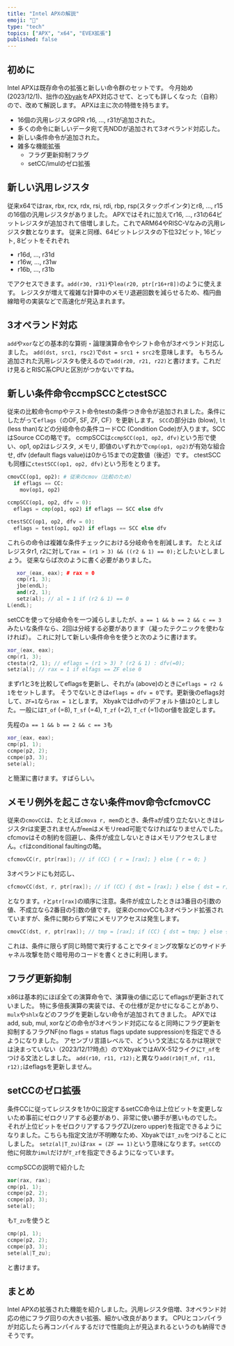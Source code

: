 ```yaml
---
title: "Intel APXの解説"
emoji: "📖"
type: "tech"
topics: ["APX", "x64", "EVEX拡張"]
published: false
---
```

## 初めに
Intel APXは既存命令の拡張と新しい命令群のセットです。
今月始め(2023/12/1)、拙作の[Xbyak](https://github.com/herumi/xbyak)をAPX対応させて、とっても詳しくなった（自称）ので、改めて解説します。
APXは主に次の特徴を持ちます。
- 16個の汎用レジスタGPR r16, ..., r31が追加された。
- 多くの命令に新しいデータ宛て先NDDが追加されて3オペランド対応した。
- 新しい条件命令が追加された。
- 雑多な機能拡張
  - フラグ更新抑制フラグ
  - setCC/imulのゼロ拡張

## 新しい汎用レジスタ
従来x64ではrax, rbx, rcx, rdx, rsi, rdi, rbp, rsp(スタックポインタ)とr8, ..., r15の16個の汎用レジスタがありました。
APXではそれに加えてr16, ..., r31の64ビットレジスタが追加されて倍増しました。これでARM64やRISC-Vなみの汎用レジスタ数となります。
従来と同様、64ビットレジスタの下位32ビット, 16ビット, 8ビットをそれぞれ

- r16d, ..., r31d
- r16w, ..., r31w
- r16b, ..., r31b

でアクセスできます。`add(r30, r31)`や`lea(r20, ptr[r16+r8])`のように使えます。
レジスタが増えて複雑な計算中のメモリ退避回数を減らせるため、楕円曲線暗号の実装などで高速化が見込まれます。

## 3オペランド対応
`add`や`xor`などの基本的な算術・論理演算命令やシフト命令が3オペランド対応しました。
`add(dst, src1, rsc2)`で`dst = src1 + src2`を意味します。
もちろん追加された汎用レジスタも使えるので`add(r20, r21, r22)`と書けます。これだけ見るとRISC系CPUと区別がつかないですね。

## 新しい条件命令ccmpSCCとctestSCC
従来の比較命令cmpやテスト命令testの条件つき命令が追加されました。条件にしたがって`eflags`（のOF, SF, ZF, CF）を更新します。
`SCC`の部分は`b` (blow), `lt` (less than)などの分岐命令の条件コードCC (Condition Code)が入ります。SCCはSource CCの略です。
ccmpSCCは`ccmpSCC(op1, op2, dfv)`という形で使い、op1, op2はレジスタ, メモリ, 即値のいずれかで`cmp(op1, op2)`が有効な組合せ, dfv (default flags value)は0から15までの定数値（後述）です。
ctestSCCも同様に`ctestSCC(op1, op2, dfv)`という形をとります。

```python
cmovCC(op1, op2): # 従来のcmov（比較のため）
  if eflags == CC:
    mov(op1, op2)
```

```python
ccmpSCC(op1, op2, dfv = 0):
  eflags = cmp(op1, op2) if eflags == SCC else dfv
```

```python
ctestSCC(op1, op2, dfv = 0):
  eflags = test(op1, op2) if eflags == SCC else dfv
```

これらの命令は複雑な条件チェックにおける分岐命令を削減します。
たとえばレジスタr1, r2に対して`rax = (r1 > 3) && ((r2 & 1) == 0);`としたいとしましょう。
従来ならば次のように書く必要がありました。

```cpp
   xor_(eax, eax); # rax = 0
   cmp(r1, 3);
   jbe(endL);
   and(r2, 1);
   setz(al); // al = 1 if (r2 & 1) == 0
L(endL);
```

setCCを使って分岐命令を一つ減らしましたが、`a == 1 && b == 2 && c == 3`みたいな条件なら、2回は分岐する必要があります（凝ったテクニックを使わなければ）。
これに対して新しい条件命令を使うと次のように書けます。

```cpp
xor_(eax, eax);
cmp(r1, 3);
ctesta(r2, 1); // eflags = (r1 > 3) ? (r2 & 1) : dfv(=0);
setz(al); // rax = 1 if elfags == ZF else 0
```

まずr1と3を比較してeflagsを更新し、それが`a` (above)のときに`eflags = r2 & 1`をセットします。
そうでないときは`eflags = dfv = 0`です。更新後のeflags対して、`ZF=1`なら`rax = 1`とします。
Xbyakではdfvのデフォルト値は0としました。一般には`T_of` (=8), `T_sf` (=4), `T_zf` (=2), `T_cf` (=1)のor値を設定します。

先程の`a == 1 && b == 2 && c == 3`も

```cpp
xor_(eax, eax);
cmp(p1, 1);
ccmpe(p2, 2);
ccmpe(p3, 3);
sete(al);
```

と簡潔に書けます。すばらしい。

## メモリ例外を起こさない条件mov命令cfcmovCC
従来の`cmovCC`は、たとえば`cmova r, mem`のとき、条件`a`が成り立たないときはレジスタrは変更されませんが`mem`はメモリread可能でなければなりませんでした。
cfcmovはその制約を回避し、条件が成立しないときはメモリアクセスしません。`cf`はconditional faultingの略。

```cpp
cfcmovCC(r, ptr[rax]); // if (CC) { r = [rax]; } else { r = 0; }
```
3オペランドにも対応し、

```cpp
cfcmovCC(dst, r, ptr[rax]); // if (CC) { dst = [rax]; } else { dst = r; }
```

となります。`r`と`ptr[rax]`の順序に注意。条件が成立したときは3番目の引数の値、不成立なら2番目の引数の値です。
従来のcmovCCも3オペランド拡張されていますが、条件に関わらず常にメモリアクセスは発生します。

```cpp
cmovCC(dst, r, ptr[rax]); // tmp = [rax]; if (CC) { dst = tmp; } else { dst = r; }
```

これは、条件に限らず同じ時間で実行することでタイミング攻撃などのサイドチャネル攻撃を防ぐ暗号用のコードを書くときに利用します。

## フラグ更新抑制
x86は基本的にほぼ全ての演算命令で、演算後の値に応じてeflagsが更新されていました。
特に多倍長演算の実装では、その仕様が足かせになることがあり、`mulx`や`shlx`などのフラグを更新しない命令が追加されてきました。
APXではadd, sub, mul, xorなどの命令が3オペランド対応になると同時にフラグ更新を抑制するフラグNF(no flags = status flags update suppression)を指定できるようになりました。
アセンブリ言語レベルで、どういう文法になるかは現状では決まっていない（2023/12/1?時点）のでXbyakではAVX-512ライクに`T_nf`をつける文法としました。
`add(r10, r11, r12);`と異なり`add(r10|T_nf, r11, r12);`はeflagsを更新しません。

## setCCのゼロ拡張
条件CCに従ってレジスタを1か0に設定するsetCC命令は上位ビットを変更しないため事前にゼロクリアする必要があり、非常に使い勝手が悪いものでした。
それが上位ビットをゼロクリアするフラグZU(zero upper)を指定できるようになりました。こちらも指定文法が不明瞭なため、Xbyakでは`T_zu`をつけることにしました。
`setz(al|T_zu)`は`rax = (ZF == 1)`という意味になります。`setCC`の他に何故か`imul`だけが`T_zf`を指定できるようになっています。

ccmpSCCの説明で紹介した

```cpp
xor(rax, rax);
cmp(p1, 1);
ccmpe(p2, 2);
ccmpe(p3, 3);
sete(al);
```

も`T_zu`を使うと

```cpp
cmp(p1, 1);
ccmpe(p2, 2);
ccmpe(p3, 3);
sete(al|T_zu);
```

と書けます。

## まとめ
Intel APXの拡張された機能を紹介しました。汎用レジスタ倍増、3オペランド対応の他にフラグ回りの大きい拡張、細かい改良があります。
CPUとコンパイラが対応したら再コンパイルするだけで性能向上が見込まれるというのも納得できそうです。
